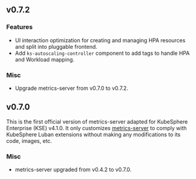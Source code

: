 <!---
Please do not delete this line of version tag
RELEASE_MARK v4.2.0 RELEASE_MARK
Please do not delete this line of version tag
-->
## v0.7.2

### Features

- UI interaction optimization for creating and managing HPA resources and split into pluggable frontend.
- Add `ks-autoscaling-controller` component to add tags to handle HPA and Workload mapping.

### Misc

- Upgrade metrics-server from v0.7.0 to v0.7.2.

<!---
Please do not delete this line of version tag
RELEASE_MARK v4.1.0 RELEASE_MARK
Please do not delete this line of version tag
-->
## v0.7.0

This is the first official version of metrics-server adapted for KubeSphere Enterprise (KSE) v4.1.0. It only customizes [metrics-server](https://github.com/kubernetes-sigs/metrics-server) to comply with KubeSphere Luban extensions without making any modifications to its code, images, etc.

### Misc

- metrics-server upgraded from v0.4.2 to v0.7.0.
